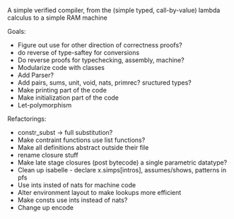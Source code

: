 A simple verified compiler, from the (simple typed, call-by-value) lambda calculus to a simple RAM machine

Goals:

- Figure out use for other direction of correctness proofs?
- do reverse of type-saftey for conversions
- Do reverse proofs for typechecking, assembly, machine?
- Modularize code with classes
- Add Parser?
- Add pairs, sums, unit, void, nats, primrec? sructured types?
- Make printing part of the code
- Make initialization part of the code
- Let-polymorphism

Refactorings: 

- constr_subst -> full substitution?
- Make contraint functions use list functions?
- Make all definitions abstract outside their file
- rename closure stuff
- Make late stage closures (post bytecode) a single parametric datatype?
- Clean up isabelle - declare x.simps[intros], assumes/shows, patterns in pfs
- Use ints insted of nats for machine code
- Alter environment layout to make lookups more efficient
- Make consts use ints instead of nats?
- Change up encode